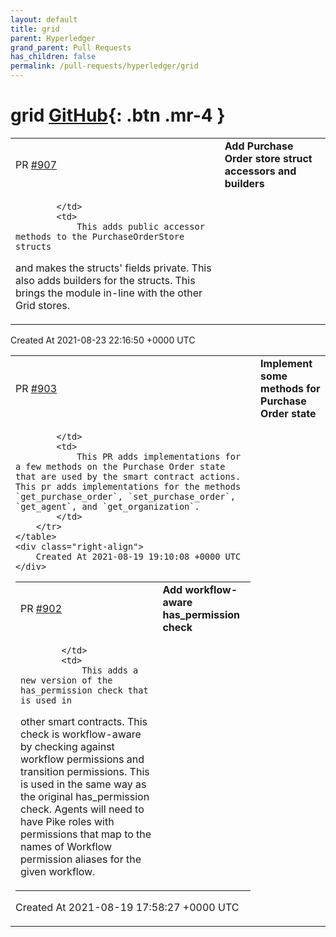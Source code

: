 ```yaml
---
layout: default
title: grid
parent: Hyperledger
grand_parent: Pull Requests
has_children: false
permalink: /pull-requests/hyperledger/grid
---
```


# grid <span class="fs-3 right-align">[GitHub](https://github.com/hyperledger/grid){: .btn .mr-4 }</span>


<div>
    <table>
        <tr>
            <td>
                PR <a href="https://github.com/hyperledger/grid/pull/907" class=".btn">#907</a>
            </td>
            <td>
                <b>
                    Add Purchase Order store struct accessors and builders
                </b>
            </td>
        </tr>
        <tr>
            <td>
                
            </td>
            <td>
                This adds public accessor methods to the PurchaseOrderStore structs
and makes the structs' fields private. This also adds builders for the
structs. This brings the module in-line with the other Grid stores.
            </td>
        </tr>
    </table>
    <div class="right-align">
        Created At 2021-08-23 22:16:50 +0000 UTC
    </div>
</div>

<div>
    <table>
        <tr>
            <td>
                PR <a href="https://github.com/hyperledger/grid/pull/903" class=".btn">#903</a>
            </td>
            <td>
                <b>
                    Implement some methods for Purchase Order state
                </b>
            </td>
        </tr>
        <tr>
            <td>
                
            </td>
            <td>
                This PR adds implementations for a few methods on the Purchase Order state that are used by the smart contract actions. This pr adds implementations for the methods `get_purchase_order`, `set_purchase_order`, `get_agent`, and `get_organization`.
            </td>
        </tr>
    </table>
    <div class="right-align">
        Created At 2021-08-19 19:10:08 +0000 UTC
    </div>
</div>

<div>
    <table>
        <tr>
            <td>
                PR <a href="https://github.com/hyperledger/grid/pull/902" class=".btn">#902</a>
            </td>
            <td>
                <b>
                    Add workflow-aware has_permission check
                </b>
            </td>
        </tr>
        <tr>
            <td>
                
            </td>
            <td>
                This adds a new version of the has_permission check that is used in
other smart contracts. This check is workflow-aware by checking against
workflow permissions and transition permissions. This is used in the
same way as the original has_permission check. Agents will need to have
Pike roles with permissions that map to the names of Workflow permission
aliases for the given workflow.
            </td>
        </tr>
    </table>
    <div class="right-align">
        Created At 2021-08-19 17:58:27 +0000 UTC
    </div>
</div>

